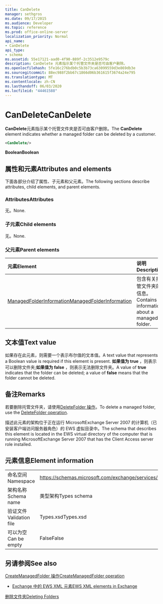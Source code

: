 ```yaml
---
title: CanDelete
manager: sethgros
ms.date: 09/17/2015
ms.audience: Developer
ms.topic: reference
ms.prod: office-online-server
localization_priority: Normal
api_name:
- CanDelete
api_type:
- schema
ms.assetid: 55e17121-aad0-4f90-889f-2c3512e9579c
description: CanDelete 元素指示某个托管文件夹是否可由客户删除。
ms.openlocfilehash: 5fe16c276bdb0c5b3b73ca63099559d3e869db3e
ms.sourcegitcommit: 88ec988f2bb67c1866d06b361615f3674a24e795
ms.translationtype: MT
ms.contentlocale: zh-CN
ms.lasthandoff: 06/03/2020
ms.locfileid: "44461588"
---
```

# <a name="candelete"></a><span data-ttu-id="ea15b-103">CanDelete</span><span class="sxs-lookup"><span data-stu-id="ea15b-103">CanDelete</span></span>

<span data-ttu-id="ea15b-104">**CanDelete**元素指示某个托管文件夹是否可由客户删除。</span><span class="sxs-lookup"><span data-stu-id="ea15b-104">The **CanDelete** element indicates whether a managed folder can be deleted by a customer.</span></span> 
  
```xml
<CanDelete/>
```

 <span data-ttu-id="ea15b-105">**Boolean**</span><span class="sxs-lookup"><span data-stu-id="ea15b-105">**Boolean**</span></span>
## <a name="attributes-and-elements"></a><span data-ttu-id="ea15b-106">属性和元素</span><span class="sxs-lookup"><span data-stu-id="ea15b-106">Attributes and elements</span></span>

<span data-ttu-id="ea15b-107">下面各部分介绍了属性、子元素和父元素。</span><span class="sxs-lookup"><span data-stu-id="ea15b-107">The following sections describe attributes, child elements, and parent elements.</span></span>
  
### <a name="attributes"></a><span data-ttu-id="ea15b-108">Attributes</span><span class="sxs-lookup"><span data-stu-id="ea15b-108">Attributes</span></span>

<span data-ttu-id="ea15b-109">无。</span><span class="sxs-lookup"><span data-stu-id="ea15b-109">None.</span></span>
  
### <a name="child-elements"></a><span data-ttu-id="ea15b-110">子元素</span><span class="sxs-lookup"><span data-stu-id="ea15b-110">Child elements</span></span>

<span data-ttu-id="ea15b-111">无。</span><span class="sxs-lookup"><span data-stu-id="ea15b-111">None.</span></span>
  
### <a name="parent-elements"></a><span data-ttu-id="ea15b-112">父元素</span><span class="sxs-lookup"><span data-stu-id="ea15b-112">Parent elements</span></span>

|<span data-ttu-id="ea15b-113">**元素**</span><span class="sxs-lookup"><span data-stu-id="ea15b-113">**Element**</span></span>|<span data-ttu-id="ea15b-114">**说明**</span><span class="sxs-lookup"><span data-stu-id="ea15b-114">**Description**</span></span>|
|:-----|:-----|
|[<span data-ttu-id="ea15b-115">ManagedFolderInformation</span><span class="sxs-lookup"><span data-stu-id="ea15b-115">ManagedFolderInformation</span></span>](managedfolderinformation.md) <br/> |<span data-ttu-id="ea15b-116">包含有关托管文件夹的信息。</span><span class="sxs-lookup"><span data-stu-id="ea15b-116">Contains information about a managed folder.</span></span>  <br/> |
   
## <a name="text-value"></a><span data-ttu-id="ea15b-117">文本值</span><span class="sxs-lookup"><span data-stu-id="ea15b-117">Text value</span></span>

<span data-ttu-id="ea15b-118">如果存在此元素，则需要一个表示布尔值的文本值。</span><span class="sxs-lookup"><span data-stu-id="ea15b-118">A text value that represents a Boolean value is required if this element is present.</span></span> <span data-ttu-id="ea15b-119">**如果值为 true** ，则表示可以删除文件夹;**如果值为 false** ，则表示无法删除文件夹。</span><span class="sxs-lookup"><span data-stu-id="ea15b-119">A value of **true** indicates that the folder can be deleted; a value of **false** means that the folder cannot be deleted.</span></span> 
  
## <a name="remarks"></a><span data-ttu-id="ea15b-120">备注</span><span class="sxs-lookup"><span data-stu-id="ea15b-120">Remarks</span></span>

<span data-ttu-id="ea15b-121">若要删除托管文件夹，请使用[DeleteFolder 操作](deletefolder-operation.md)。</span><span class="sxs-lookup"><span data-stu-id="ea15b-121">To delete a managed folder, use the [DeleteFolder operation](deletefolder-operation.md).</span></span>
  
<span data-ttu-id="ea15b-122">描述此元素的架构位于正在运行 MicrosoftExchange Server 2007 的计算机（已安装客户端访问服务器角色）的 EWS 虚拟目录中。</span><span class="sxs-lookup"><span data-stu-id="ea15b-122">The schema that describes this element is located in the EWS virtual directory of the computer that is running MicrosoftExchange Server 2007 that has the Client Access server role installed.</span></span>
  
## <a name="element-information"></a><span data-ttu-id="ea15b-123">元素信息</span><span class="sxs-lookup"><span data-stu-id="ea15b-123">Element information</span></span>

|||
|:-----|:-----|
|<span data-ttu-id="ea15b-124">命名空间</span><span class="sxs-lookup"><span data-stu-id="ea15b-124">Namespace</span></span>  <br/> |https://schemas.microsoft.com/exchange/services/2006/types  <br/> |
|<span data-ttu-id="ea15b-125">架构名称</span><span class="sxs-lookup"><span data-stu-id="ea15b-125">Schema name</span></span>  <br/> |<span data-ttu-id="ea15b-126">类型架构</span><span class="sxs-lookup"><span data-stu-id="ea15b-126">Types schema</span></span>  <br/> |
|<span data-ttu-id="ea15b-127">验证文件</span><span class="sxs-lookup"><span data-stu-id="ea15b-127">Validation file</span></span>  <br/> |<span data-ttu-id="ea15b-128">Types.xsd</span><span class="sxs-lookup"><span data-stu-id="ea15b-128">Types.xsd</span></span>  <br/> |
|<span data-ttu-id="ea15b-129">可以为空</span><span class="sxs-lookup"><span data-stu-id="ea15b-129">Can be empty</span></span>  <br/> |<span data-ttu-id="ea15b-130">False</span><span class="sxs-lookup"><span data-stu-id="ea15b-130">False</span></span>  <br/> |
   
## <a name="see-also"></a><span data-ttu-id="ea15b-131">另请参阅</span><span class="sxs-lookup"><span data-stu-id="ea15b-131">See also</span></span>



[<span data-ttu-id="ea15b-132">CreateManagedFolder 操作</span><span class="sxs-lookup"><span data-stu-id="ea15b-132">CreateManagedFolder operation</span></span>](createmanagedfolder-operation.md)


- [<span data-ttu-id="ea15b-133">Exchange 中的 EWS XML 元素</span><span class="sxs-lookup"><span data-stu-id="ea15b-133">EWS XML elements in Exchange</span></span>](ews-xml-elements-in-exchange.md)


[<span data-ttu-id="ea15b-134">删除文件夹</span><span class="sxs-lookup"><span data-stu-id="ea15b-134">Deleting Folders</span></span>](https://msdn.microsoft.com/library/1958add5-5071-4239-adb2-40f7a7d74aee%28Office.15%29.aspx)

